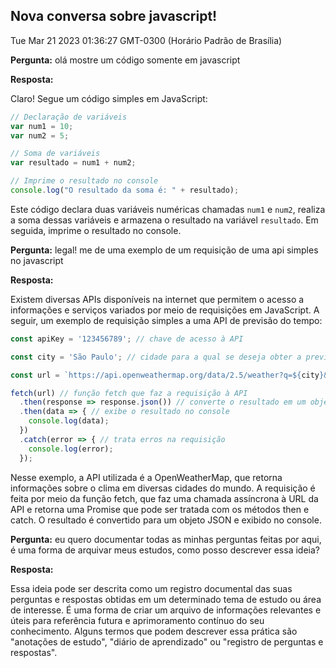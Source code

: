 
## Nova conversa sobre javascript!
Tue Mar 21 2023 01:36:27 GMT-0300 (Horário Padrão de Brasília)

**Pergunta:** olá mostre um código somente em javascript

**Resposta:** 

Claro! Segue um código simples em JavaScript:

```javascript
// Declaração de variáveis
var num1 = 10;
var num2 = 5;

// Soma de variáveis
var resultado = num1 + num2;

// Imprime o resultado no console
console.log("O resultado da soma é: " + resultado);
```

Este código declara duas variáveis numéricas chamadas `num1` e `num2`, realiza a soma dessas variáveis e armazena o resultado na variável `resultado`. Em seguida, imprime o resultado no console.

**Pergunta:** legal! me de uma exemplo de um requisição de uma api simples no javascript

**Resposta:** 

Existem diversas APIs disponíveis na internet que permitem o acesso a informações e serviços variados por meio de requisições em JavaScript. A seguir, um exemplo de requisição simples a uma API de previsão do tempo:

```javascript
const apiKey = '123456789'; // chave de acesso à API

const city = 'São Paulo'; // cidade para a qual se deseja obter a previsão do tempo

const url = `https://api.openweathermap.org/data/2.5/weather?q=${city}&appid=${apiKey}`; // URL da API com a cidade e a chave de acesso

fetch(url) // função fetch que faz a requisição à API
  .then(response => response.json()) // converte o resultado em um objeto JSON
  .then(data => { // exibe o resultado no console
    console.log(data);
  })
  .catch(error => { // trata erros na requisição
    console.log(error);
  });
```

Nesse exemplo, a API utilizada é a OpenWeatherMap, que retorna informações sobre o clima em diversas cidades do mundo. A requisição é feita por meio da função fetch, que faz uma chamada assíncrona à URL da API e retorna uma Promise que pode ser tratada com os métodos then e catch. O resultado é convertido para um objeto JSON e exibido no console.

**Pergunta:** eu quero documentar todas as minhas perguntas feitas por aqui, é uma forma de arquivar meus estudos, como posso descrever essa ideia?

**Resposta:** 

Essa ideia pode ser descrita como um registro documental das suas perguntas e respostas obtidas em um determinado tema de estudo ou área de interesse. É uma forma de criar um arquivo de informações relevantes e úteis para referência futura e aprimoramento contínuo do seu conhecimento. Alguns termos que podem descrever essa prática são "anotações de estudo", "diário de aprendizado" ou "registro de perguntas e respostas".

